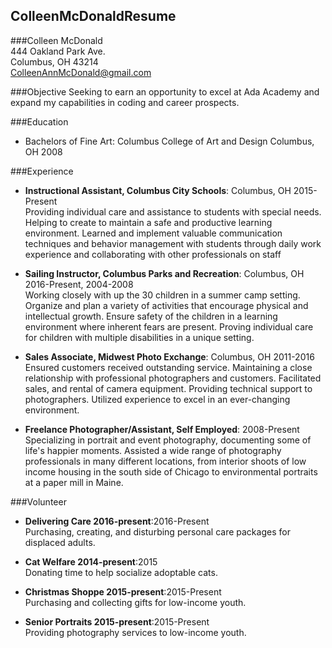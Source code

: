 ## ColleenMcDonaldResume
###Colleen McDonald  
444 Oakland Park Ave.  
Columbus, OH 43214  
ColleenAnnMcDonald@gmail.com

###Objective
Seeking to earn an opportunity to excel at Ada Academy and expand my capabilities in coding and career prospects.

###Education
* Bachelors of Fine Art: Columbus College of Art and Design Columbus, OH 2008

###Experience 
* **Instructional Assistant, Columbus City Schools**: Columbus, OH 2015-Present  
Providing individual care and assistance to students with special needs. Helping to create to maintain a safe and productive learning environment. Learned and implement valuable communication techniques and behavior management with students through daily work experience and collaborating with other professionals on staff 

* **Sailing Instructor, Columbus Parks and Recreation**: Columbus, OH 2016-Present, 2004-2008  
Working closely with up the 30 children in a summer camp setting. Organize and plan a variety of activities that encourage physical and intellectual growth. Ensure safety of the children in a learning environment where inherent fears are present. Proving individual care for children with multiple disabilities in a unique setting.

* **Sales Associate, Midwest Photo Exchange**: Columbus, OH 2011-2016  
Ensured customers received outstanding service. Maintaining a close relationship with professional photographers and customers. Facilitated sales, and rental of camera equipment. Providing technical support to photographers.  Utilized experience to excel in an ever-changing environment.      

* **Freelance Photographer/Assistant, Self Employed**: 2008-Present  
Specializing in portrait and event photography, documenting some of life's happier moments. Assisted a wide range of photography professionals in many different locations, from interior shoots of low income housing in the south side of Chicago to environmental portraits at a paper mill in Maine.

###Volunteer
* **Delivering Care 2016-present**:2016-Present  
Purchasing, creating, and disturbing personal care packages for displaced adults.

* **Cat Welfare 2014-present**:2015  
Donating time to help socialize adoptable cats.

* **Christmas Shoppe 2015-present**:2015-Present  
Purchasing and collecting gifts for low-income youth.

* **Senior Portraits 2015-present**:2015-Present  
Providing photography services to low-income youth.


